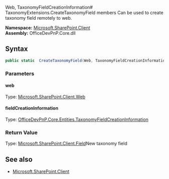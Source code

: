Web, TaxonomyFieldCreationInformation# TaxonomyExtensions.CreateTaxonomyField members
Can be used to create taxonomy field remotely to web.  

**Namespace:** [Microsoft.SharePoint.Client](Microsoft.SharePoint.Client.md)  
**Assembly:** OfficeDevPnP.Core.dll  
## Syntax
```C#
public static  CreateTaxonomyField(Web, TaxonomyFieldCreationInformation)
```
### Parameters
#### web
Type: [Microsoft.SharePoint.Client.Web](Microsoft.SharePoint.Client.Web.md) 
#### 
#### fieldCreationInformation
Type: [OfficeDevPnP.Core.Entities.TaxonomyFieldCreationInformation](OfficeDevPnP.Core.Entities.TaxonomyFieldCreationInformation.md) 
#### 
### Return Value
Type: [Microsoft.SharePoint.Client.Field](Microsoft.SharePoint.Client.Field.md)New taxonomy field
## See also
- [Microsoft.SharePoint.Client](Microsoft.SharePoint.Client.md)

